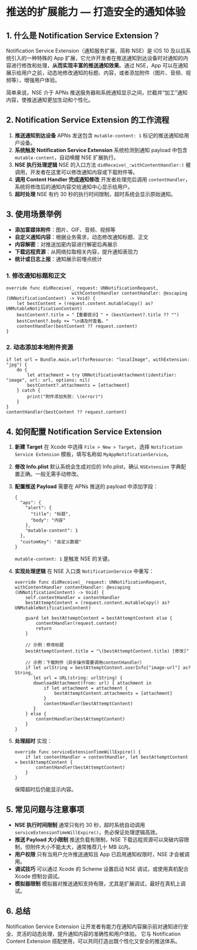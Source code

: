 # 推送的扩展能力 — 打造安全的通知体验

## 1. 什么是 Notification Service Extension？

Notification Service Extension（通知服务扩展，简称 NSE）是 iOS 10 及以后系统引入的一种特殊的 App 扩展，它允许开发者在推送通知到达设备时对通知的内容进行修改和处理，**从而实现丰富的推送通知效果**。通过 NSE，App 可以在通知展示给用户之前，动态地修改通知的标题、内容，或者添加附件（图片、音频、视频等），增强用户体验。

简单来说，NSE 介于 APNs 推送服务器和系统通知显示之间，拦截并“加工”通知内容，使推送通知更加生动和个性化。



## 2. Notification Service Extension 的工作流程

1. **推送通知到达设备**
   APNs 发送包含 `mutable-content: 1` 标记的推送通知给用户设备。
2. **系统触发 Notification Service Extension**
   系统检测到通知 payload 中包含 `mutable-content`，自动唤醒 NSE 扩展执行。
3. **NSE 执行处理逻辑**
   NSE 的入口方法 `didReceive(_:withContentHandler:)` 被调用，开发者在这里可以修改通知内容或下载附件等。
4. **调用 Content Handler 完成通知修改**
   开发者处理完后调用 `contentHandler`，系统将修改后的通知内容交给通知中心显示给用户。
5. **超时处理**
   NSE 有约 30 秒的执行时间限制，超时系统会显示原始通知。

## 3. 使用场景举例

- **添加富媒体附件**：图片、GIF、音频、视频等
- **自定义通知内容**：根据业务需求，动态修改通知标题、正文
- **内容解密**：对推送加密内容进行解密后再展示
- **下载远程资源**：从网络拉取相关内容，提升通知表现力
- **统计或日志上报**：通知展示前埋点统计

### 1. 修改通知标题和正文

```
override func didReceive(_ request: UNNotificationRequest,
                         withContentHandler contentHandler: @escaping (UNNotificationContent) -> Void) {
    let bestContent = (request.content.mutableCopy() as? UNMutableNotificationContent)
    bestContent?.title = "【重要提示】" + (bestContent?.title ?? "")
    bestContent?.body += "\n请及时查看。"
    contentHandler(bestContent ?? request.content)
}
```

### 2. 动态添加本地附件资源

```
if let url = Bundle.main.url(forResource: "localImage", withExtension: "jpg") {
    do {
        let attachment = try UNNotificationAttachment(identifier: "image", url: url, options: nil)
        bestContent?.attachments = [attachment]
    } catch {
        print("附件添加失败: \(error)")
    }
}
contentHandler(bestContent ?? request.content)
```



## 4. 如何配置 Notification Service Extension

1. **新建 Target**
   在 Xcode 中选择 `File > New > Target`，选择 `Notification Service Extension` 模板，填写名称如 `MyAppNotificationService`。

2. **修改 Info.plist**
   默认系统会生成对应的 Info.plist，确认 `NSExtension` 字典配置正确。一般无需手动修改。

3. **配置推送 Payload**
   需要在 APNs 推送的 payload 中添加字段：

   ```
   {
     "aps": {
       "alert": {
         "title": "标题",
         "body": "内容"
       },
       "mutable-content": 1
     },
     "customKey": "自定义数据"
   }
   ```

   `mutable-content: 1` 是触发 NSE 的关键。

4. **实现处理逻辑**
   在 NSE 入口类 `NotificationService` 中重写：

   ```
   override func didReceive(_ request: UNNotificationRequest, withContentHandler contentHandler: @escaping (UNNotificationContent) -> Void) {
       self.contentHandler = contentHandler
       bestAttemptContent = (request.content.mutableCopy() as? UNMutableNotificationContent)
   
       guard let bestAttemptContent = bestAttemptContent else {
           contentHandler(request.content)
           return
       }
   
       // 示例：修改标题
       bestAttemptContent.title = "\(bestAttemptContent.title) [修改]"
   
       // 示例：下载附件（异步操作需要调用contentHandler）
       if let urlString = bestAttemptContent.userInfo["image-url"] as? String,
          let url = URL(string: urlString) {
          downloadAttachment(from: url) { attachment in
              if let attachment = attachment {
                  bestAttemptContent.attachments = [attachment]
              }
              contentHandler(bestAttemptContent)
          }
       } else {
           contentHandler(bestAttemptContent)
       }
   }
   ```

5. **处理超时**
   实现：

   ```
   override func serviceExtensionTimeWillExpire() {
       if let contentHandler = contentHandler, let bestAttemptContent = bestAttemptContent {
           contentHandler(bestAttemptContent)
       }
   }
   ```

   保障超时后仍能显示内容。



## 5. 常见问题与注意事项

- **NSE 执行时间限制**
  通常只有约 30 秒，超时系统自动调用 `serviceExtensionTimeWillExpire()`，务必保证处理逻辑高效。
- **推送 Payload 大小限制**
  推送负载有限制，NSE 下载远程资源可以突破内容限制，但附件大小不能太大，通常推荐几十 MB 以内。
- **用户权限**
  只有当用户允许推送通知且 App 已启用通知权限时，NSE 才会被调用。
- **调试技巧**
  可以通过 Xcode 的 Scheme 设置启动 NSE 调试，或使用真机配合 Xcode 控制台调试。
- **模拟器限制**
  模拟器对推送通知支持有限，尤其是扩展调试，最好在真机上调试。



## 6. 总结

Notification Service Extension 让开发者有能力在通知内容展示前对通知进行安全、灵活的动态处理，提升通知内容的准确性和用户体验。
它与 Notification Content Extension 搭配使用，可以共同打造出既个性化又安全的推送体系。
